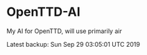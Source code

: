 # OpenTTD-AI
My AI for OpenTTD, will use primarily air

Latest backup: Sun Sep 29 03:05:01 UTC 2019
